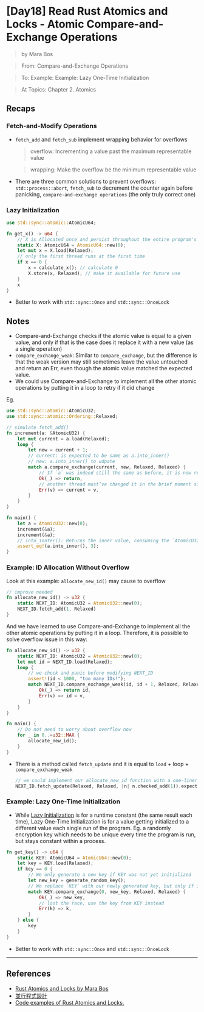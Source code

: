 # [Day18] Read Rust Atomics and Locks - Atomic Compare-and-Exchange Operations

> by Mara Bos

> From: Compare-and-Exchange Operations

> To: Example: Example: Lazy One-Time Initialization

> At Topics: Chapter 2. Atomics


## Recaps

### Fetch-and-Modify Operations

- `fetch_add` and `fetch_sub` implement wrapping behavior for overflows
    > overflow: Incrementing a value past the maximum representable value

    > wrapping: Make the overflow be the minimum representable value
- There are three common solutions to prevent overflows: `std::process::abort`, `fetch_sub` to decrement the counter again before panicking, `compare-and-exchange operations` (the only truly correct one)

### Lazy Initialization

```rust
use std::sync::atomic::AtomicU64;

fn get_x() -> u64 {
    // X is Allocated once and persist throughout the entire program's execution
    static X: AtomicU64 = AtomicU64::new(0);
    let mut x = X.load(Relaxed);
    // only the first thread runs at the first time
    if x == 0 {
        x = calculate_x(); // calculate 0
        X.store(x, Relaxed); // make it available for future use
    }
    x
}
```

- Better to work with `std::sync::Once` and `std::sync::OnceLock`

## Notes

- Compare-and-Exchange checks if the atomic value is equal to a given value, and only if that is the case does it replace it with a new value (as a single operation)
- `compare_exchange_weak`: Similar to `compare_exchange`, but the difference is that the weak version may still sometimes leave the value untouched and return an Err, even though the atomic value matched the expected value.
- We could use Compare-and-Exchange to implement all the other atomic operations by putting it in a loop to retry if it did change

Eg.

```rust
use std::sync::atomic::AtomicU32;
use std::sync::atomic::Ordering::Relaxed;

// simulate fetch_add()
fn increment(a: &AtomicU32) {
    let mut current = a.load(Relaxed);
    loop {
        let new = current + 1;
        // current: is expected to be same as a.into_inner()
        // new: a.into_inner() to udpate
        match a.compare_exchange(current, new, Relaxed, Relaxed) {
            // If `a` was indeed still the same as before, it is now replaced by our new value and we are done.
            Ok(_) => return,
            // another thread must’ve changed it in the brief moment since we loaded it
            Err(v) => current = v,
        }
    }
}

fn main() {
    let a = AtomicU32::new(0);
    increment(&a);
    increment(&a);
    // into_innter(): Returns the inner value, consuming the `AtomicU32`
    assert_eq!(a.into_inner(), 3);
}
```

### Example: ID Allocation Without Overflow

Look at this example: `allocate_new_id()` may cause to overflow

```rust
// improve needed
fn allocate_new_id() -> u32 {
    static NEXT_ID: AtomicU32 = AtomicU32::new(0);
    NEXT_ID.fetch_add(1, Relaxed)
}
```

And we have learned to use Compare-and-Exchange to implement all the other atomic operations by putting it in a loop. Therefore, it is possible to solve overflow issue in this way:

```rust
fn allocate_new_id() -> u32 {
    static NEXT_ID: AtomicU32 = AtomicU32::new(0);
    let mut id = NEXT_ID.load(Relaxed);
    loop {
        // we check and panic before modifying NEXT_ID
        assert!(id < 1000, "too many IDs!");
        match NEXT_ID.compare_exchange_weak(id, id + 1, Relaxed, Relaxed) {
            Ok(_) => return id,
            Err(v) => id = v,
        }
    }
}

fn main() {
    // Do not need to worry about overflow now
    for _ in 0..=u32::MAX {
        allocate_new_id();
    }
}
```

- There is  a method called `fetch_update` and it is equal to `load` + loop + `compare_exchange_weak`
    ```rust
    // we could implement our allocate_new_id function with a one-liner
    NEXT_ID.fetch_update(Relaxed, Relaxed, |n| n.checked_add(1)).expect("too many IDs!")
    ```

### Example: Lazy One-Time Initialization

- While [Lazy Initialization](https://marabos.nl/atomics/atomics.html#example-lazy-init) is for a runtime constant (the same result each time), Lazy One-Time Initialization is for a value getting initialized to a different value each single run of the program. Eg. a randomly encryption key which needs to be unique every time the program is run, but stays constant within a process.

```rust
fn get_key() -> u64 {
    static KEY: AtomicU64 = AtomicU64::new(0);
    let key = KEY.load(Relaxed);
    if key == 0 {
        // We only generate a new key if KEY was not yet initialized
        let new_key = generate_random_key();
        // We replace `KEY` with our newly generated key, but only if it is still zero.
        match KEY.compare_exchange(0, new_key, Relaxed, Relaxed) {
            Ok(_) => new_key,
            // lost the race, use the key from KEY instead
            Err(k) => k,
        }
    } else {
        key
    }
}
```

- Better to work with `std::sync::Once` and `std::sync::OnceLock`

---

## References

- [Rust Atomics and Locks by Mara Bos](https://marabos.nl/atomics/)
- [並行程式設計](https://hackmd.io/@sysprog/concurrency/https%3A%2F%2Fhackmd.io%2F%40sysprog%2FS1AMIFt0D)
- [Code examples of Rust Atomics and Locks.](https://github.com/m-ou-se/rust-atomics-and-locks)

